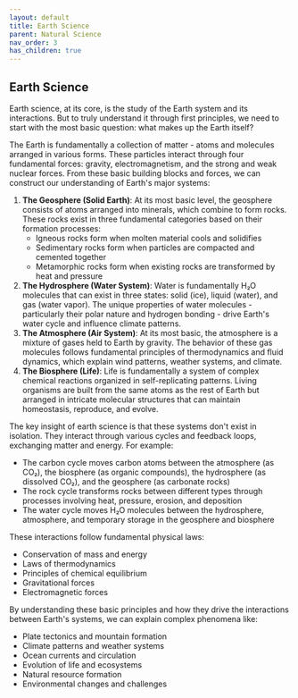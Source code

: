 ```yaml
---
layout: default
title: Earth Science
parent: Natural Science
nav_order: 3
has_children: true
---
```


## Earth Science

Earth science, at its core, is the study of the Earth system and its interactions. But to truly understand it through first principles, we need to start with the most basic question: what makes up the Earth itself?

The Earth is fundamentally a collection of matter - atoms and molecules arranged in various forms. These particles interact through four fundamental forces: gravity, electromagnetism, and the strong and weak nuclear forces. From these basic building blocks and forces, we can construct our understanding of Earth's major systems:

1. **The Geosphere (Solid Earth)**: At its most basic level, the geosphere consists of atoms arranged into minerals, which combine to form rocks. These rocks exist in three fundamental categories based on their formation processes:
    - Igneous rocks form when molten material cools and solidifies
    - Sedimentary rocks form when particles are compacted and cemented together
    - Metamorphic rocks form when existing rocks are transformed by heat and pressure
2. **The Hydrosphere (Water System)**: Water is fundamentally H₂O molecules that can exist in three states: solid (ice), liquid (water), and gas (water vapor). The unique properties of water molecules - particularly their polar nature and hydrogen bonding - drive Earth's water cycle and influence climate patterns.
3. **The Atmosphere (Air System)**: At its most basic, the atmosphere is a mixture of gases held to Earth by gravity. The behavior of these gas molecules follows fundamental principles of thermodynamics and fluid dynamics, which explain wind patterns, weather systems, and climate.
4. **The Biosphere (Life)**: Life is fundamentally a system of complex chemical reactions organized in self-replicating patterns. Living organisms are built from the same atoms as the rest of Earth but arranged in intricate molecular structures that can maintain homeostasis, reproduce, and evolve.

The key insight of earth science is that these systems don't exist in isolation. They interact through various cycles and feedback loops, exchanging matter and energy. For example:
- The carbon cycle moves carbon atoms between the atmosphere (as CO₂), the biosphere (as organic compounds), the hydrosphere (as dissolved CO₂), and the geosphere (as carbonate rocks)
- The rock cycle transforms rocks between different types through processes involving heat, pressure, erosion, and deposition
- The water cycle moves H₂O molecules between the hydrosphere, atmosphere, and temporary storage in the geosphere and biosphere

These interactions follow fundamental physical laws:
- Conservation of mass and energy
- Laws of thermodynamics
- Principles of chemical equilibrium
- Gravitational forces
- Electromagnetic forces

By understanding these basic principles and how they drive the interactions between Earth's systems, we can explain complex phenomena like:
- Plate tectonics and mountain formation
- Climate patterns and weather systems
- Ocean currents and circulation
- Evolution of life and ecosystems
- Natural resource formation
- Environmental changes and challenges
